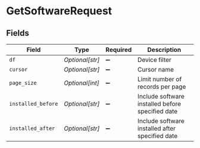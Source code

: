 # GetSoftwareRequest


## Fields

| Field                                            | Type                                             | Required                                         | Description                                      |
| ------------------------------------------------ | ------------------------------------------------ | ------------------------------------------------ | ------------------------------------------------ |
| `df`                                             | *Optional[str]*                                  | :heavy_minus_sign:                               | Device filter                                    |
| `cursor`                                         | *Optional[str]*                                  | :heavy_minus_sign:                               | Cursor name                                      |
| `page_size`                                      | *Optional[int]*                                  | :heavy_minus_sign:                               | Limit number of records per page                 |
| `installed_before`                               | *Optional[str]*                                  | :heavy_minus_sign:                               | Include software installed before specified date |
| `installed_after`                                | *Optional[str]*                                  | :heavy_minus_sign:                               | Include software installed after specified date  |